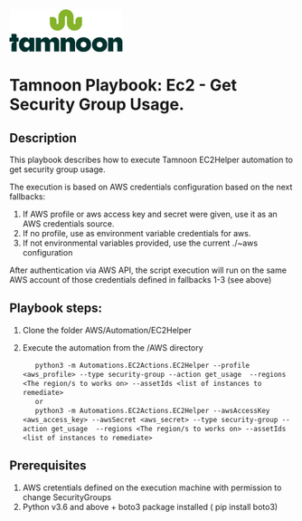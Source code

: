 
<img src="../../images/icons/Tamnoon.png" width="200"/>

# Tamnoon Playbook: Ec2 - Get Security Group Usage.

## Description
This playbook describes how to execute Tamnoon EC2Helper automation to get security group usage.

The execution is based on AWS credentials configuration based on the next fallbacks:
1. If AWS profile or aws access key and secret were given, use it as an AWS credentials source.
2. If no profile, use as environment variable credentials for aws.
3. If not environmental variables provided, use the current ./~aws configuration

After authentication via AWS API, the script execution will run on the same AWS account of those credentials defined in fallbacks 1-3 (see above)

## Playbook steps:
1. Clone the folder AWS/Automation/EC2Helper
2. Execute the automation from the /AWS directory
 
          python3 -m Automations.EC2Actions.EC2Helper --profile <aws_profile> --type security-group --action get_usage  --regions <The region/s to works on> --assetIds <list of instances to remediate>
          or 
          python3 -m Automations.EC2Actions.EC2Helper --awsAccessKey <aws_access_key> --awsSecret <aws_secret> --type security-group --action get_usage  --regions <The region/s to works on> --assetIds <list of instances to remediate> 



## Prerequisites 
1. AWS cretentials defined on the execution machine with permission to change SecurityGroups
2. Python v3.6  and above + boto3 package installed ( pip install boto3)


